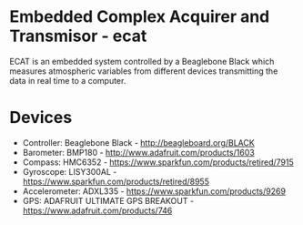 # Embedded Complex Acquirer and Transmisor - ecat


ECAT is an embedded system controlled by a Beaglebone Black which measures atmospheric variables from different devices transmitting the data in real time to a computer.

# Devices

* Controller: Beaglebone Black - http://beagleboard.org/BLACK
* Barometer: BMP180 - http://www.adafruit.com/products/1603
* Compass: HMC6352 - https://www.sparkfun.com/products/retired/7915
* Gyroscope: LISY300AL - https://www.sparkfun.com/products/retired/8955
* Accelerometer: ADXL335 - https://www.sparkfun.com/products/9269
* GPS: ADAFRUIT ULTIMATE GPS BREAKOUT - https://www.adafruit.com/products/746

